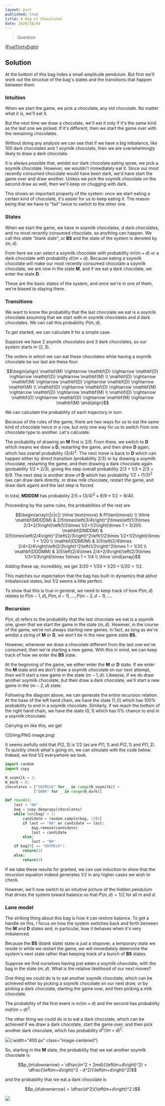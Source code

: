 ```yaml
---
layout: post
published: true
title: A Bag of Chocolates
date: 2020/10/04
---
```


>Question

<!--more-->

([FiveThirtyEight](https://fivethirtyeight.com/features/can-you-eat-all-the-chocolates/))

## Solution

At the bottom of this bag hides a small amplitude pendulum. But first we'll work out the structue of the bag's states and the transitions that happen between them.

### Intuition

When we start the game, we pick a chocolate, any old chocolate. No matter what it is, we'll eat it. 

But the next time we draw a chocolate, we'll eat it only if it's the same kind as the last one we picked. If it's different, then we start the game over with the remaining chocolates. 

Without doing any analysis we can see that if we have a big imbalance, like $100$ dark chocolates and $1$ soymilk chocolate, then we are overwhelmingly likely to draw a dark chocolate. 

It is always possible that, amidst our dark chocolate eating spree, we pick a soymilk chocolate. However, we wouldn't immediately eat it. Since our most recently consumed chocolate would have been dark, we'd have start the game over and draw another. Unless we pick the soymilk chocolate on the second draw as well, then we'll keep on chugging with dark. 

This shows an important property of the system: once we start eating a certain kind of chocolate, it's easier for us to keep eating it. The reason being that we have to "fail" twice to switch to the other one.

### States

When we start the game, we have $m$ soymilk chocolates, $d$ dark chocolates, and no most recently consumed chocolate, so anything can happen. We call this state "blank slate", or $\mathbf{BS}$ and the state of the system is denoted by $\left(m, d\right).$ 

From here we can select a soymilk chocolate with probability $m/\left(m+d\right)$ or a dark chocolate with probability $d/\left(m+d\right).$ Because eating a soymilk chocolate will make our most recently consumed chocolate a soymilk chocolate, we are now in the state $\mathbf{M},$ and if we eat a dark chocolate, we enter the state $\mathbf{D}.$ 

These are the basic states of the system, and once we're in one of them, we're biased to staying there.

### Transitions

We want to know the probability that the last chocolate we eat is a soymilk chocolate assuming that we start with $m$ soymilk chocolates and $d$ dark chocolates. We can call this probability $P\left(m,d\right).$ 

To get started, we can calculate it for a simple case. 

Suppose we have $2$ soymilk chocolates and $3$ dark chocolates, so our system starts in $\left(2,3\right).$

The orders in which we can eat these chocolates while having a soymilk chocolate be our last are these four:

$$\begin{align}
\mathbf{M} \rightarrow \mathbf{D} \rightarrow \mathbf{D} \rightarrow \mathbf{D} \rightarrow \mathbf{M} \\
\mathbf{D} \rightarrow \mathbf{M} \rightarrow \mathbf{D} \rightarrow \mathbf{D} \rightarrow \mathbf{M} \\
\mathbf{D} \rightarrow \mathbf{D} \rightarrow \mathbf{M} \rightarrow \mathbf{D} \rightarrow \mathbf{M} \\
\mathbf{D} \rightarrow \mathbf{D} \rightarrow \mathbf{D} \rightarrow \mathbf{M} \rightarrow \mathbf{M}
\end{align}$$

We can calculate the probability of each trajectory in turn.

Because of the rules of the game, there are two ways for us to eat the same kind of chocolate twice in a row, but only one way for us to switch from one chocolate type to another. Let's calculate.

The probability of drawing an $\mathbf{M}$ first is $2/5.$ From there, we switch to $\mathbf{D}$ which means we drew a $\mathbf{D},$ restarting the game, and then drew $\mathbf{D}$ again, which has overall probability $\left(3/4\right)^2.$ The next move is back to $\mathbf{D}$ which can happen either by direct transition (probability $2/3$) or by drawing a soymilk chocolate, restarting the game, and then drawing a dark chocolate again (probability $1/3\times 2/3$), giving the step overall probability $2/3 + 1/3\times 2/3 = 8/9.$ The next step is another draw of $\mathbf{D}$ which has probability $1/2 + \left(1/2\right)^2$ (we can draw dark directly, or draw milk chocolate, restart the game, and draw dark again) and the last step is forced.

In total, $\mathbf{MDDDM}$ has probability $2/5\times \left(3/4\right)^2 \times 8/9 \times 1/2 = 9/40.$

Proceeding by the same rules, the probabilities of the rest are

$$\begin{array}{|c|c|} \hline
\text{move} & P(\text{move}) \\ \hline
\mathbf{MDDDM} & 2/5\times\left(3/4\right)^2\times\left(1/3\times 2/3+2/3\right)\left(1/2\times 1/2+1/2\right)\times 1 = 3/20\\
\mathbf{DMDDM} & 3/5\times\left(2/4\right)^2\left(2/3\right)^2\left(1/2\times 1/2+1/2\right)\times 1 = 1/20 \\
\mathbf{DDMDM} & 3/5\left(2/4\times 2/4+2/4\right)\left(2/3\right)^2\left(1/2\right)^2\times 1 = 1/20 \\
\mathbf{DDDMM} & 3/5\left(2/4\times 2/4+2/4\right)\left(2/3\times 1/3+1/3\right)\times 1\times 1 = 1/4 \\ \hline
\end{array}$$

Adding these up, incredibily, we get $3/20 + 1/20+1/20 + 5/20 = 1/2.$

This matches our expectation that the bag has built-in dynamics that abhor imbalanced states, but $1/2$ seems a little perfect. 

To show that this is true in general, we need to keep track of how $P(m,d)$ relates to $P(m-1,d), P(m,d-1), \ldots, P(m-2,d-1), \ldots.$

### Recursion

$P(m,d)$ refers to the probability that the last chocolate we eat is a soymilk one, given that we start the game in the state $\left(m,d\right).$ However, in the course of the game, we're not always starting new games. In fact, as long as we're amidst a string of $\mathbf{M}$ or $\mathbf{D},$ we won't be in the new game state $\mathbf{BS}.$ 

However, whenever we draw a chocolate different from the last one we've consumed, then we're starting a new game. With this in mind, we can keep track of how we enter the $\mathbf{BS}$ state.

At the beginning of the game, we either enter the $\mathbf{M}$ or $\mathbf{D}$ state. If we enter the $\mathbf{M}$ state and we don't draw a soymilk chocolate on our next attempt, then we'll start a new game in the state $\left(m-1,d\right).$ Likewise, if we do draw another soymilk chocolate, but then draw a dark chocolate, we'll start a new game in the $\left(m-2,d\right)$ state. 

Following the diagram above, we can generate the entire recursion relation. At the base of the left hand chain, we have the state $\left(1,0\right)$ which has $100\%$ probability to end in a soymilk chocolate. Similarly, if we reach the bottom of the right hand chain, we have the state $\left(0,1\right)$ which has $0\%$ chance to end in a soymilk chocolate. 

Carrying on like this, we get 

![](/img/PNG image.png)

It seems awfully odd that $P\left(2,3\right)$ is $1/2$ (as are $P(1,1)$ and $P(2,1)$ and $P(1,2).$ To quickly check what's going on, we can simulate with the code below. Indeed, we find $1/2$ everywhere we look.

```python
import random
import copy

N_soymilk = 2;
N_dark = 8;
chocolates = ["SOYMILK" for _ in range(N_soymilk)] +
             ["DARK" for _ in range(N_dark)]

def round():
    last = "NA"
    bag = copy.deepcopy(chocolates)
    while len(bag) > 1:
        candidate = random.sample(bag, 1)[0]
        if last == "NA" or candidate == last:
            bag.remove(candidate)
            last = candidate
        else:
            last = "NA"
    if bag[0] == "SOYMILK":
        return(1)
    else:
        return(0)
```

If we take these results for granted, we can use induction to show that the recursion equation indeed generates $1/2$ in any higher cases we wish to check. 

However, we'll now switch to an intuitive picture of the hidden pendulum that drives the system toward balance so that $P(m,d) = 1/2$ for all $m$ and $d.$

### Lane model

The striking thing about this bag is how it can restore balance. To get a handle on this, I focus on how the system switches back and forth between the $\mathbf{M}$ and $\mathbf{D}$ states and, in particular, how it behaves when it's very imbalanced.

Because the $\mathbf{BS}$ (blank slate) state is just a stopover, a temporary state we reside in while we restart the game, we will immediately determine the system's next state rather than keeping track of a bunch of $\mathbf{BS}$ states.

Suppose we find ourselves having just eaten a soymilk chocolate, with the bag in the state $\left(m,d\right).$ What is the relative likelihood of our next moves? 

One thing we could do is to eat another soymilk chocolate, which can be achieved either by picking a soymilk chocolate on our next draw, or by picking a dark chocolate, starting the game over, and then picking a milk chocolate. 

The probability of the first event is $m/\left(m+d\right)$ and the second has probability $md/\left(m+d\right)^2.$

The other thing we could do is to eat a dark chocolate, which can be achieved if we draw a dark chocolate, start the game over, and then pick another dark chocolate, which has probability $d^2/\left(m+d\right)^2.$

![](/img/2020-10-04-MD-state-transition.png){:width="400 px" class="image-centered"}

So, starting in the $\mathbf{M}$ state, the probability that we eat another soymilk chocolate is

$$p_{m\downarrow} = \dfrac{m^2 + 2md}{\left(m+d\right)^2} = \dfrac{\left(m+d\right)^2 - d^2}{\left(m+d\right)^2}$$

and the probability that we eat a dark chocolate is

$$p_{d\downarrow} = \dfrac{d^2}{\left(m+d\right)^2.}$$

![](/img/2020-10-04-graph-scheme.png)


<br>


